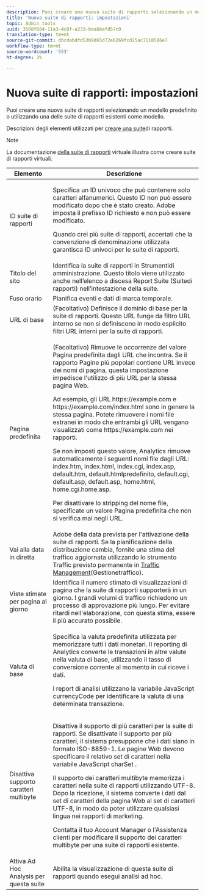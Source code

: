 ```yaml
---
description: Puoi creare una nuova suite di rapporti selezionando un modello predefinito o utilizzando una delle suite di rapporti esistenti come modello.
title: 'Nuova suite di rapporti: impostazioni'
topic: Admin tools
uuid: 3508f684-11a3-4c8f-a233-bea6bafd57c0
translation-type: tm+mt
source-git-commit: dbcdabdfd53b9d65d72e6269fcd25ac7118586e7
workflow-type: tm+mt
source-wordcount: '553'
ht-degree: 3%

---
```



# Nuova suite di rapporti: impostazioni

Puoi creare una nuova suite di rapporti selezionando un modello predefinito o utilizzando una delle suite di rapporti esistenti come modello.

Descrizioni degli elementi utilizzati per [creare una suite](/help/admin/c-manage-report-suites/c-new-report-suite/t-create-a-report-suite.md)di rapporti.

>[!NOTE]
>
>La documentazione [della suite di rapporti](/help/components/vrs/c-workflow-vrs/vrs-create.md) virtuale illustra come creare suite di rapporti virtuali.

<table id="table_F739FBD8DB8D409E916F12F61C5953D0"> 
 <thead> 
  <tr> 
   <th colname="col1" class="entry"> Elemento </th> 
   <th colname="col2" class="entry"> Descrizione </th> 
  </tr> 
 </thead>
 <tbody> 
  <tr> 
   <td colname="col1"> <span class="wintitle"> ID suite di rapporti </span> </td> 
   <td colname="col2"> <p>Specifica un ID univoco che può contenere solo caratteri alfanumerici. Questo ID non può essere modificato dopo che è stato creato.  Adobe imposta il prefisso ID richiesto e non può essere modificato. </p> <p>Quando crei più suite di rapporti, accertati che la convenzione di denominazione utilizzata garantisca ID univoci per le suite di rapporti. </p> </td> 
  </tr> 
  <tr> 
   <td colname="col1"> <span class="wintitle"> Titolo del sito</span> </td> 
   <td colname="col2">Identifica la suite di rapporti in <span class="wintitle"> Strumenti</span>di amministrazione. Questo titolo viene utilizzato anche nell’elenco a discesa <span class="wintitle"> Report Suite</span> (Suitedi rapporti) nell’intestazione della suite. </td> 
  </tr> 
  <tr> 
   <td colname="col1"> <span class="wintitle"> Fuso orario</span> </td> 
   <td colname="col2"> Pianifica eventi e dati di marca temporale. </td> 
  </tr> 
  <tr> 
   <td colname="col1"> <span class="wintitle"> URL di base</span> </td> 
   <td colname="col2"> (Facoltativo) Definisce il dominio di base per la suite di rapporti. Questo URL funge da filtro URL interno se non si definiscono in modo esplicito filtri URL interni per la suite di rapporti. </td> 
  </tr> 
  <tr> 
   <td colname="col1"> <span class="wintitle"> Pagina predefinita</span> </td> 
   <td colname="col2"> <p>(Facoltativo) Rimuove le occorrenze del valore Pagina <span class="wintitle"></span> predefinita dagli URL che incontra. Se il rapporto Pagine <span class="wintitle"></span> più popolari contiene URL invece dei nomi di pagina, questa impostazione impedisce l'utilizzo di più URL per la stessa pagina Web. </p> <p>Ad esempio, gli URL<span class="filepath"> https://example.com</span> e <span class="filepath"> https://example.com/index.html</span> sono in genere la stessa pagina. Potete rimuovere i nomi file estranei in modo che entrambi gli URL vengano visualizzati come <span class="filepath"> https://example.com</span> nei rapporti. </p> <p>Se non imposti questo valore, Analytics rimuove automaticamente i seguenti nomi file dagli URL: <span class="filepath"> index.htm</span>, <span class="filepath"> index.html</span>, <span class="filepath"> index.cgi</span>, <span class="filepath"> index.asp</span>, <span class="filepath"> default.htm</span>, default.htmlpredefinito, <span class="filepath"></span><span class="filepath"></span><span class="filepath"></span><span class="filepath"></span><span class="filepath"></span><span class="filepath"></span><span class="filepath"></span>default.cgi, default.asp, default.asp, home.html, home.cgi.home.asp. </p> <p>Per disattivare lo stripping del nome file, specificate un valore Pagina predefinita che non si verifica mai negli URL. </p> </td> 
  </tr> 
  <tr> 
   <td colname="col1"> <p>Vai alla data in diretta </p> </td> 
   <td colname="col2"> Adobe della data prevista per l'attivazione della suite di rapporti. Se la pianificazione della distribuzione cambia, fornite una stima del traffico aggiornata utilizzando lo strumento <span class="wintitle"> Traffic</span> previsto permanente in <a href="/help/admin/c-traffic-management/traffic-management.md"> Traffic Management</a>(Gestionetraffico). </td> 
  </tr> 
  <tr> 
   <td colname="col1"> <span class="wintitle"> Viste stimate per pagina al giorno</span> </td> 
   <td colname="col2"> Identifica il numero stimato di visualizzazioni di pagina che la suite di rapporti supporterà in un giorno. I grandi volumi di traffico richiedono un processo di approvazione più lungo. Per evitare ritardi nell'elaborazione, con questa stima, essere il più accurato possibile. </td> 
  </tr> 
  <tr> 
   <td colname="col1"> <span class="wintitle"> Valuta di base</span> </td> 
   <td colname="col2"> <p>Specifica la valuta predefinita utilizzata per memorizzare tutti i dati monetari. Il reporting di Analytics converte le transazioni in altre valute nella valuta di base, utilizzando il tasso di conversione corrente al momento in cui riceve i dati. </p> <p> I report di analisi utilizzano la variabile JavaScript <span class="varname"> currencyCode</span> per identificare la valuta di una determinata transazione. </p> </td> 
  </tr> 
  <tr> 
   <td colname="col1"> <span class="wintitle"> Disattiva supporto caratteri multibyte </span> </td> 
   <td colname="col2"> <p>Disattiva il supporto di più caratteri per la suite di rapporti. Se disattivate il supporto per più caratteri, il sistema presuppone che i dati siano in formato ISO-8859-1. Le pagine Web devono specificare il relativo set di caratteri nella variabile JavaScript <span class="varname"> charSet</span> . </p> <p>Il supporto dei caratteri multibyte memorizza i caratteri nella suite di rapporti utilizzando UTF-8. Dopo la ricezione, il sistema converte i dati dal set di caratteri della pagina Web al set di caratteri UTF-8, in modo da poter utilizzare qualsiasi lingua nei rapporti di marketing. </p> <p>Contatta il tuo Account Manager o l'Assistenza clienti per modificare il supporto dei caratteri multibyte per una suite di rapporti esistente. </p> </td> 
  </tr> 
  <tr> 
   <td colname="col1"> <span class="wintitle"> Attiva  Ad Hoc Analysis per questa suite</span> </td> 
   <td colname="col2"> Abilita la visualizzazione di questa suite di rapporti quando esegui analisi ad hoc. </td> 
  </tr> 
 </tbody> 
</table>

